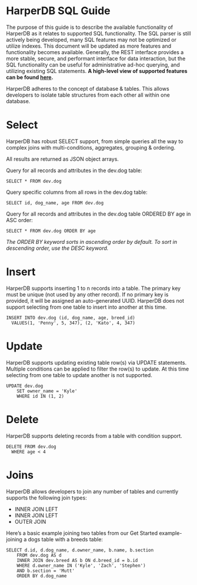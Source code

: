 # HarperDB SQL Guide

The purpose of this guide is to describe the available functionality of HarperDB as it relates to supported SQL functionality. The SQL parser is still actively being developed, many SQL features may not be optimized or utilize indexes. This document will be updated as more features and functionality becomes available. Generally, the REST interface provides a more stable, secure, and performant interface for data interaction, but the SQL functionality can be useful for administrative ad-hoc querying, and utilizing existing SQL statements.  **A high-level view of supported features can be found [here](features-matrix.md).**

HarperDB adheres to the concept of database & tables.  This allows developers to isolate table structures from each other all within one database.
# Select

HarperDB has robust SELECT support, from simple queries all the way to complex joins with multi-conditions, aggregates, grouping & ordering.

All results are returned as JSON object arrays.


Query for all records and attributes in the dev.dog table:
```
SELECT * FROM dev.dog
```
Query specific columns from all rows in the dev.dog table:
```
SELECT id, dog_name, age FROM dev.dog
```
Query for all records and attributes in the dev.dog table ORDERED BY age in ASC order:
```
SELECT * FROM dev.dog ORDER BY age
```
*The ORDER BY keyword sorts in ascending order by default. To sort in descending order, use the DESC keyword.*


# Insert

HarperDB supports inserting 1 to n records into a table.  The primary key must be unique (not used by any other record). If no primary key is provided, it will be assigned an auto-generated UUID. HarperDB does not support selecting from one table to insert into another at this time.

```
INSERT INTO dev.dog (id, dog_name, age, breed_id)
  VALUES(1, 'Penny', 5, 347), (2, 'Kato', 4, 347)
```

# Update

HarperDB supports updating existing table row(s) via UPDATE statements. Multiple conditions can be applied to filter the row(s) to update. At this time selecting from one table to update another is not supported.

```
UPDATE dev.dog
    SET owner_name = 'Kyle'
    WHERE id IN (1, 2)
```

# Delete

HarperDB supports deleting records from a table with condition support.

```
DELETE FROM dev.dog
  WHERE age < 4
```

# Joins

HarperDB allows developers to join any  number of tables and currently supports the following join types:

* INNER JOIN LEFT 
* INNER JOIN LEFT 
* OUTER JOIN


Here’s a basic example joining two tables from our Get Started example- joining a dogs table with a breeds table:


```
SELECT d.id, d.dog_name, d.owner_name, b.name, b.section
    FROM dev.dog AS d
    INNER JOIN dev.breed AS b ON d.breed_id = b.id
    WHERE d.owner_name IN ('Kyle', 'Zach', 'Stephen')
    AND b.section = 'Mutt'
    ORDER BY d.dog_name
```

